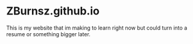 # ZBurnsz.github.io
This is my website that im making to learn right now but could turn into a resume or something bigger later.
